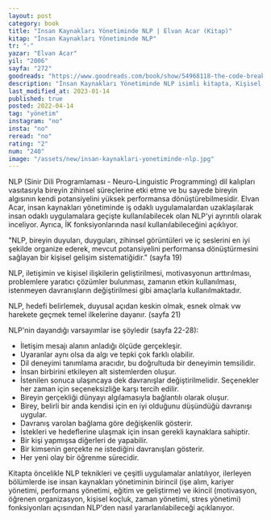 ```yaml
---
layout: post
category: book
title: "Insan Kaynakları Yönetiminde NLP | Elvan Acar (Kitap)"
kitap: "İnsan Kaynakları Yönetiminde NLP"
tr: "-"
yazar: "Elvan Acar"
yil: "2006"
sayfa: "272"
goodreads: "https://www.goodreads.com/book/show/54968118-the-code-breaker"
description: "İnsan Kaynakları Yönetiminde NLP isimli kitapta, Kişisel gelişim uygulamalarının başında yer alan NLP tekniklerinden bir örgütsel gelişim yöntemi olarak insan kaynakları yönetiminin daha etkin olabilmesi için nasıl yararlanılabileceği anlatılıyor."
last_modified_at: 2023-01-14
published: true
posted: 2022-04-14
tag: "yönetim"
instagram: "no"
insta: "no"
reread: "no"
rating: "2"
num: "240"
image: "/assets/new/insan-kaynaklari-yonetiminde-nlp.jpg"
---
```


NLP (Sinir Dili Programlaması - Neuro-Linguistic Programming) dil kalıpları vasıtasıyla bireyin zihinsel süreçlerine etki etme ve bu sayede bireyin algısının kendi potansiyelini yüksek performansa dönüştürebilmesidir. Elvan Acar, insan kaynakları yönetiminde iş odaklı uygulamalardan uzaklaşılarak insan odaklı uygulamalara geçişte kullanılabilecek olan NLP'yi ayrıntılı olarak inceliyor. Ayrıca, İK fonksiyonlarında nasıl kullanılabileceğini açıklıyor. 

"NLP, bireyin duyuları, duyguları, zihinsel görüntüleri ve iç seslerini en iyi şekilde organize ederek, mevcut potansiyelini performansa dönüştürmesini sağlayan bir kişisel gelişim sistematiğidir." (sayfa 19)

NLP, iletişimin ve kişisel ilişkilerin geliştirilmesi, motivasyonun arttırılması, problemlere yaratıcı çözümler bulunması, zamanın etkin kullanılması, istenmeyen davranışların değiştirilmesi gibi amaçlarla kullanılmaktadır. 

NLP, hedefi belirlemek, duyusal açıdan keskin olmak, esnek olmak vw harekete geçmek temel ilkelerine dayanır. (sayfa 21)

NLP'nin dayandığı varsayımlar ise şöyledir (sayfa 22-28):
- İletişim mesajı alanın anladığı ölçüde gerçekleşir.
- Uyaranlar aynı olsa da algı ve tepki çok farklı olabilir.
- Dil deneyimi tanımlama aracıdır, bu doğrultuda bir deneyimin temsilidir.
- İnsan birbirini etkileyen alt sistemlerden oluşur.
- İstenilen sonuca ulaşıncaya dek davranışlar değiştirilmelidir. Seçenekler her zaman için seçeneksizliğe karşı tercih edilir.
- Bireyin gerçekliği dünyayı algılamasıyla bağlantılı olarak oluşur. 
- Birey,  belirli bir anda kendisi için en iyi olduğunu düşündüğü davranışı uygular.
- Davranış varolan bağlama göre değişkenlik gösterir.
- İstekleri ve hedeflerine ulaşmak için insan gerekli kaynaklara sahiptir.
- Bir kişi yapmışsa diğerleri de yapabilir.
- Bir kimsenin gerçekte ne istediğini davranışları gösterir.
- Her yeni olay bir öğrenme sürecidir.

Kitapta öncelikle NLP teknikleri ve çeşitli uygulamalar anlatılıyor, ilerleyen bölümlerde ise insan kaynakları yönetiminin birincil (işe alım, kariyer yönetimi, performans yönetimi, eğitim ve geliştirme) ve ikincil (motivasyon, öğrenen organizasyon, kişisel koçluk, zaman yönetimi, stres yönetimi) fonksiyonları açısından NLP'den nasıl yararlanılabileceği açıklanıyor. 
 
